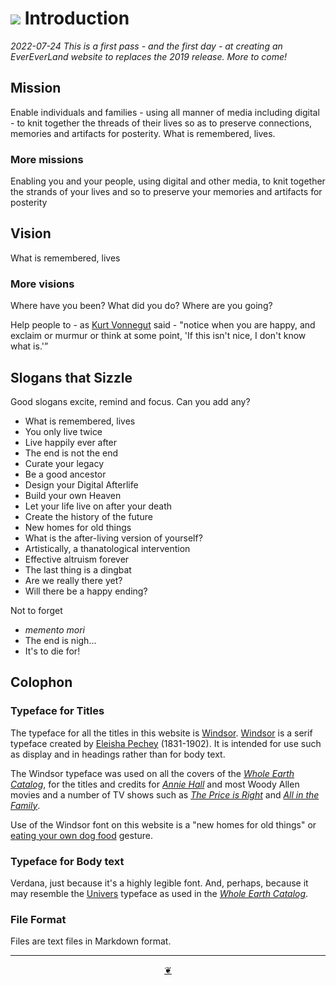# [![](https://pushme-pullyou.github.io/tootoo-2022/assets/icons/mark-github.svg )]( https://github.com/evereverland/2022/blob/main/pages/introduction.md "Source code on GitHub" ) Introduction

_2022-07-24 This is a first pass - and the first day - at creating an EverEverLand website to replaces the 2019 release. More to come!_


## Mission

Enable individuals and families - using all manner of media including digital - to knit together the threads of their lives so as to preserve connections, memories and artifacts for posterity. What is remembered, lives.

### More missions

Enabling you and your people, using digital and other media, to knit together the strands of your lives and so to preserve your memories and artifacts for posterity

## Vision

What is remembered, lives

### More visions

Where have you been? What did you do? Where are you going?

Help people to - as [Kurt Vonnegut]( https://en.wikipedia.org/wiki/Kurt_Vonnegut ) said - "notice when you are happy, and exclaim or murmur or think at some point, 'If this isn't nice, I don't know what is.'”


## Slogans that Sizzle

Good slogans excite, remind and focus. Can you add any?

* What is remembered, lives
* You only live twice
* Live happily ever after
* The end is not the end
* Curate your legacy
* Be a good ancestor
* Design your Digital Afterlife
* Build your own Heaven
* Let your life live on after your death
* Create the history of the future
* New homes for old things
* What is the after-living version of yourself?
* Artistically, a thanatological intervention
* Effective altruism forever
* The last thing is a dingbat
* Are we really there yet?
* Will there be a happy ending?

Not to forget

* _memento mori_
* The end is nigh...
* It's to die for!

## Colophon

### Typeface for Titles

The typeface for all the titles in this website is [Windsor]( https://en.wikipedia.org/wiki/Windsor_(typeface) ). [Windsor]( https://fontreviewjournal.com/windsor/ ) is a serif typeface created by [Eleisha Pechey]( http://luc.devroye.org/fonts-24790.html ) (1831-1902). It is intended for use such as display and in headings rather than for body text.

 The Windsor typeface was used on all the covers of the [_Whole Earth Catalog_]( https://en.wikipedia.org/wiki/Whole_Earth_Catalog ), for the titles and credits for [_Annie Hall_]( https://en.wikipedia.org/wiki/Annie_Hall ) and most Woody Allen movies and a number of TV shows such as [_The Price is Right_]( https://en.wikipedia.org/wiki/The_Price_Is_Right_(American_game_show) ) and [_All in the Family_]( https://en.wikipedia.org/wiki/All_in_the_Family ).

 Use of the Windsor font on this website is a "new homes for old things" or [eating your own dog food]( https://en.wikipedia.org/wiki/Eating_your_own_dog_food ) gesture.

### Typeface for Body text

Verdana, just because it's a highly legible font. And, perhaps, because it may resemble the [Univers]( https://en.wikipedia.org/wiki/Univers ) typeface as used in the [_Whole Earth Catalog_]( https://fontsinuse.com/uses/1578/the-last-whole-earth-catalog ).

### File Format

Files are text files in Markdown format.


***

<center title="Hello! Click me to go up to the top" ><a class=aDingbat href=javascript:window.scrollTo(0,0);> ❦ </a></center>
